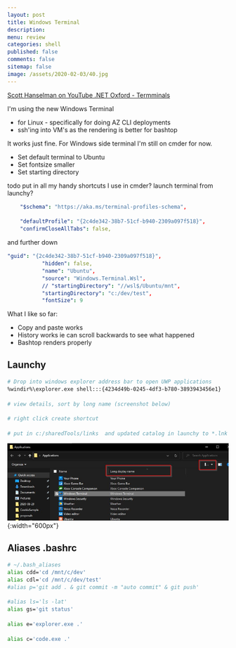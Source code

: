 ```yaml
---
layout: post
title: Windows Terminal 
description: 
menu: review
categories: shell 
published: false 
comments: false     
sitemap: false
image: /assets/2020-02-03/40.jpg
---
```


<!-- ![alt text](/assets/2020-02-03/41.jpg "Choosing an image"){:width="600px"} -->

[Scott Hanselman on YouTube .NET Oxford - Termminals](https://www.youtube.com/watch?v=B4VYjxzx2us&feature=emb_logo)

I'm using the new Windows Terminal 
- for Linux - specifically for doing AZ CLI deployments
- ssh'ing into VM's as the rendering is better for bashtop

It works just fine. For Windows side terminal I'm still on cmder for now.

- Set default terminal to Ubuntu
- Set fontsize smaller
- Set starting directory 

todo
  put in all my handy shortcuts I use in cmder?
  launch terminal from launchy?


```yml
    "$schema": "https://aka.ms/terminal-profiles-schema",

    "defaultProfile": "{2c4de342-38b7-51cf-b940-2309a097f518}",
    "confirmCloseAllTabs": false,
```

 and further down

 ```yml
 "guid": "{2c4de342-38b7-51cf-b940-2309a097f518}",
            "hidden": false,
            "name": "Ubuntu",
            "source": "Windows.Terminal.Wsl",
            // "startingDirectory": "//wsl$/Ubuntu/mnt",
            "startingDirectory": "c:/dev/test",
            "fontSize": 9
 ```

 What I like so far:

 - Copy and paste works
 - History works ie can scroll backwards to see what happened
 - Bashtop renders properly

## Launchy

```bash
# Drop into windows explorer address bar to open UWP applications
%windir%\explorer.exe shell:::{4234d49b-0245-4df3-b780-3893943456e1} 

# view details, sort by long name (screenshot below)

# right click create shortcut

# put in c:/sharedTools/links  and updated catalog in launchy to *.lnk

```

![alt text](/assets/2020-09-13/uwp-apps.jpg "Finding UWP apps"){:width="600px"}

## Aliases .bashrc

```bash
# ~/.bash_aliases
alias cdd='cd /mnt/c/dev'
alias cdl='cd /mnt/c/dev/test'
#alias p='git add . & git commit -m "auto commit" & git push'

#alias ls='ls -lat'
alias gs='git status'

alias e='explorer.exe .'

alias c='code.exe .'
```

